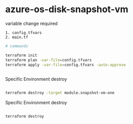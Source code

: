 # azure-os-disk-snapshot-vm

variable change required

    1. config.tfvars
    2. main.tf


```bash
# commands

terraform init
terraform plan -var-file=config.tfvars
terraform apply -var-file=config.tfvars -auto-approve
    
 ```

Specific Environment destroy

```bash

terraform destroy -target module.snapshot-vm-one

```


Specific Environment destroy

```bash

terraform destroy

```
